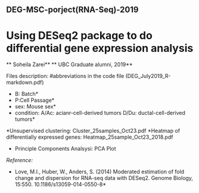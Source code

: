 ## DEG-MSC-porject(RNA-Seq)-2019
# Using DESeq2 package to do differential gene expression analysis
** Soheila Zarei**
** UBC Graduate alumni, 2019**




Files description:
#abbreviations in the code file (DEG_July2019_R-markdown.pdf)
* B: Batch*
* P:Cell Passage*
* sex: Mouse sex*
* condition: A/Ac: acianr-cell-derived tumors
             D/Du: ductal-cell-derived tumors*
  
  
 *Unsupervised clustering: Cluster_25samples_Oct23.pdf
 *Heatmap of differentially expressed genes: Heatmap_25sample_Oct23_2018.pdf
 * Principle Components Analsysi: PCA Plot
 
 
 
*Reference:*
* Love, M.I., Huber, W., Anders, S. (2014) Moderated estimation of fold change and dispersion for RNA-seq data with DESeq2. Genome Biology, 15:550. 10.1186/s13059-014-0550-8*

